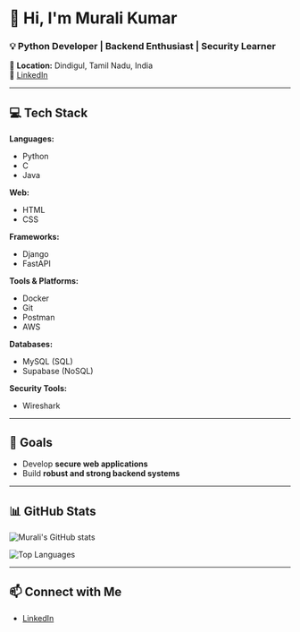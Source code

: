 # 👋 Hi, I'm Murali Kumar

### 💡 Python Developer | Backend Enthusiast | Security Learner

📍 **Location:** Dindigul, Tamil Nadu, India  
🔗 [LinkedIn](https://www.linkedin.com/in/murali-kumar-s)

---

## 💻 Tech Stack

**Languages:**  
- Python  
- C  
- Java

**Web:**  
- HTML  
- CSS

**Frameworks:**  
- Django  
- FastAPI

**Tools & Platforms:**  
- Docker  
- Git  
- Postman  
- AWS

**Databases:**  
- MySQL (SQL)  
- Supabase (NoSQL)

**Security Tools:**  
- Wireshark

---

## 🚀 Goals

- Develop **secure web applications**
- Build **robust and strong backend systems**

---

## 📊 GitHub Stats

![Murali's GitHub stats](https://github-readme-stats.vercel.app/api?username=your-username&show_icons=true&theme=radical)

![Top Languages](https://github-readme-stats.vercel.app/api/top-langs/?username=your-username&layout=compact&theme=radical)

---

## 📫 Connect with Me

- [LinkedIn](your-link-here)
